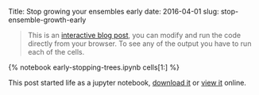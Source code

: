 Title: Stop growing your ensembles early
date: 2016-04-01
slug: stop-ensemble-growth-early


> This is an [interactive blog post](https://betatim.github.io/posts/really-interactive-posts/),
you can modify and run the code directly from your browser.
To see any of the output you have to run each of the cells.


{% notebook early-stopping-trees.ipynb cells[1:] %}

This post started life as a jupyter notebook,
[download it](/downloads/notebooks/early-stopping-trees.ipynb)
or
[view it](http://nbviewer.ipython.org/url/betatim.github.io//downloads/notebooks/early-stopping-trees.ipynb) online.
